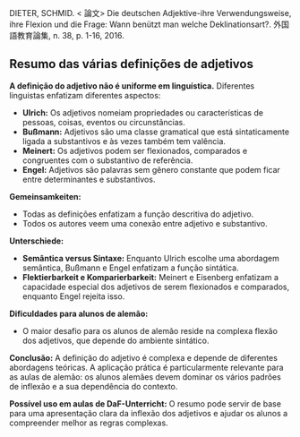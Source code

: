 DIETER, SCHMID. < 論文> Die deutschen Adjektive-ihre Verwendungsweise, ihre Flexion und die Frage: Wann benützt man welche Deklinationsart?. 外国語教育論集, n. 38, p. 1-16, 2016. 

## Resumo das várias definições de adjetivos

**A definição do adjetivo não é uniforme em linguística.** Diferentes linguistas enfatizam diferentes aspectos:

* **Ulrich:** Os adjetivos nomeiam propriedades ou características de pessoas, coisas, eventos ou circunstâncias.
* **Bußmann:** Adjetivos são uma classe gramatical que está sintaticamente ligada a substantivos e às vezes também tem valência.
* **Meinert:** Os adjetivos podem ser flexionados, comparados e congruentes com o substantivo de referência.
* **Engel:** Adjetivos são palavras sem gênero constante que podem ficar entre determinantes e substantivos.

**Gemeinsamkeiten:**
* Todas as definições enfatizam a função descritiva do adjetivo.
* Todos os autores veem uma conexão entre adjetivo e substantivo.

**Unterschiede:**
* **Semântica versus Sintaxe:** Enquanto Ulrich escolhe uma abordagem semântica, Bußmann e Engel enfatizam a função sintática.
* **Flektierbarkeit e Komparierbarkeit:** Meinert e Eisenberg enfatizam a capacidade especial dos adjetivos de serem flexionados e comparados, enquanto Engel rejeita isso.

**Dificuldades para alunos de alemão:**
* O maior desafio para os alunos de alemão reside na complexa flexão dos adjetivos, que depende do ambiente sintático.

**Conclusão:**
A definição do adjetivo é complexa e depende de diferentes abordagens teóricas. A aplicação prática é particularmente relevante para as aulas de alemão: os alunos alemães devem dominar os vários padrões de inflexão e a sua dependência do contexto.

**Possível uso em aulas de DaF-Unterricht:**
O resumo pode servir de base para uma apresentação clara da inflexão dos adjetivos e ajudar os alunos a compreender melhor as regras complexas.

